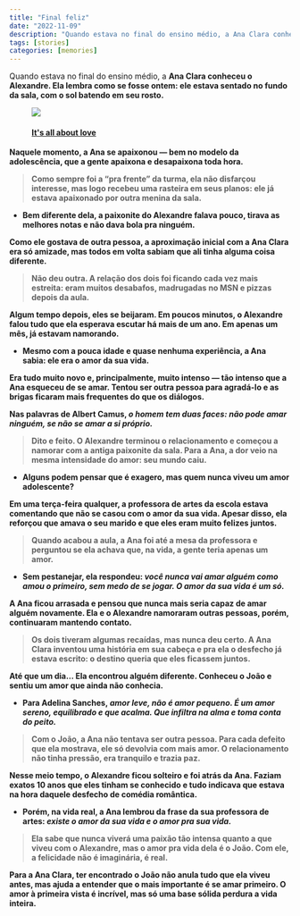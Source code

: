 ```yaml
---
title: "Final feliz"
date: "2022-11-09"
description: "Quando estava no final do ensino médio, a Ana Clara conheceu o Alexandre. Ela lembra como se fosse ontem."
tags: [stories]
categories: [memories]
---
```


<p>Quando estava no final do ensino médio, a <strong>Ana Clara conheceu o <strong>Alexandre. Ela lembra como se fosse ontem: ele estava sentado no fundo da sala, com o sol batendo em seu rosto.</span></p>
<!--more-->

<figure>
    <img src="https://s.glbimg.com/jo/g1/f/original/blog/ad62e2f3-2e74-4339-954b-2f7c5141c685_CasalAmor.jpg"/> <figcaption>
            <h4><a href="https://commons.wikimedia.org/w/index.php?curid=10604319">It's all about love</a></h4>
        </figcaption>
</figure>

<p>Naquele momento,<strong> a Ana se apaixonou — bem no modelo da adolescência, que a gente apaixona e desapaixona toda hora.</span></p>
<blockquote><p>Como sempre foi a “pra frente” da turma, ela não disfarçou interesse, mas logo recebeu <strong>uma rasteira em seus planos: ele já estava apaixonado por outra menina da sala.</span></p></blockquote>
<ul>
<li><strong>Bem diferente dela, a paixonite do Alexandre falava pouco, tirava as melhores notas e não dava bola pra ninguém.</span></li>
</ul>
<p>Como ele gostava de outra pessoa, a aproximação inicial com a Ana Clara era só amizade, mas todos em volta sabiam que <strong>ali tinha alguma coisa diferente.</span></p>
<blockquote><p><strong>Não deu outra. A relação dos dois foi ficando cada vez mais estreita: eram muitos desabafos, madrugadas no MSN e pizzas depois da aula.</span></p></blockquote>
<p>Algum tempo depois, <strong>eles se beijaram. Em poucos minutos, o Alexandre falou tudo que ela esperava escutar há mais de um ano. Em apenas um mês, <strong>já estavam namorando.</span></p>
<ul>
<li>Mesmo com a pouca idade e quase nenhuma experiência, a Ana sabia: <strong>ele era o amor da sua vida.</span></li>
</ul>
<p>Era tudo muito novo e, principalmente, muito intenso — <strong>tão intenso que a Ana esqueceu de se amar. Tentou ser outra pessoa para agradá-lo e as brigas ficaram mais frequentes do que os diálogos.</span></p>
<p>Nas palavras de Albert Camus, <em>o homem tem duas faces: não pode amar ninguém, se não se amar a si próprio.</em></span></p>
<blockquote><p><strong>Dito e feito. O Alexandre terminou o relacionamento e começou a namorar com a antiga paixonite da sala. Para a Ana,<strong> a dor veio na mesma intensidade do amor: seu mundo caiu.</span></p></blockquote>
<ul>
<li>Alguns podem pensar que é exagero, <strong>mas quem nunca viveu um amor adolescente?</span></li>
</ul>
<p>Em uma terça-feira qualquer, a professora de artes da escola estava comentando que <strong>não se casou com o amor da sua vida. Apesar disso, ela reforçou que amava o seu marido e que eles eram muito felizes juntos.</span></p>
<blockquote><p>Quando acabou a aula, a Ana foi até a mesa da professora e perguntou se ela achava que, na vida, <strong>a gente teria apenas um amor.</span></p></blockquote>
<ul>
<li>Sem pestanejar, ela respondeu: <strong><em>você nunca vai amar alguém como amou o primeiro</em><em>, sem medo de se jogar. </em><strong><em>O amor da sua vida é um só.</em></span></li>
</ul>
<p>A Ana ficou arrasada e pensou que <strong>nunca mais seria capaz de amar alguém novamente. Ela e o Alexandre namoraram outras pessoas, porém, continuaram mantendo contato.</span></p>
<blockquote><p>Os dois tiveram algumas recaídas, mas nunca deu certo. A Ana Clara inventou uma história em sua cabeça e pra ela o desfecho já estava escrito: <strong>o destino queria que eles ficassem juntos.</span></p></blockquote>
<p><strong>Até que um dia… Ela encontrou alguém diferente. Conheceu o João e sentiu um amor que ainda não conhecia.</span></p>
<ul>
<li>Para Adelina Sanches,<em> amor leve, não é amor pequeno. É um amor sereno, equilibrado e que acalma. Que infiltra na alma e toma conta do peito.</em></span></li>
</ul>
<blockquote><p>Com o João, <strong>a Ana não tentava ser outra pessoa. Para cada defeito que ela mostrava, ele só devolvia com mais amor. O relacionamento não tinha pressão, <strong>era tranquilo e trazia paz.</span></p></blockquote>
<p>Nesse meio tempo,<strong> o Alexandre ficou solteiro e foi atrás da Ana. Faziam exatos 10 anos que eles tinham se conhecido e tudo indicava que estava na hora daquele desfecho de comédia romântica.</span></p>
<ul>
<li>Porém, na vida real, a Ana lembrou da frase da sua professora de artes: <strong><em>existe o amor da sua vida e o amor pra sua vida.</em></span></li>
</ul>
<blockquote><p>Ela sabe que nunca viverá uma paixão tão intensa quanto a que viveu com o Alexandre, <strong>mas o amor pra vida dela é o João. Com ele, a felicidade não é imaginária,<strong> é real.</span></p></blockquote>
<p>Para a Ana Clara, ter encontrado o João não anula tudo que ela viveu antes, mas ajuda a entender que <strong>o mais importante é se amar primeiro. O amor à primeira vista é incrível, mas só uma base sólida perdura a vida inteira.</span></p>


